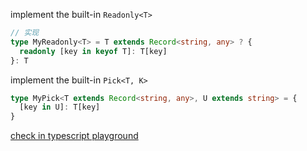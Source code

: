 implement the built-in `Readonly<T>`

```typescript
// 实现
type MyReadonly<T> = T extends Record<string, any> ? {
  readonly [key in keyof T]: T[key]
}: T
```

implement the built-in `Pick<T, K>`

```typescript
type MyPick<T extends Record<string, any>, U extends string> = {
  [key in U]: T[key]
}
```

[check in typescript playground](https://www.typescriptlang.org/play?#code/JYOwLgpgTgZghgYwgAgCoHsAm7kG8BQyyYwYANhAFzIDOYUoA5ocphDQgwA4nojV0GIZgF98+APQTkgPO1ADc74wATy4oAskoBKEONhBklAHlQA+ZAF40yCAA9IITDWTaE6KJkOCmAGmRwQSmYA-HgsUDp6BsgA2gDWEErIoMjxSugwaAC61KhxCZn4IjniriB0xFjo1BraunwGxpVmlgREJORUyABEABIJXd4sbBzcvPzdMOjoAEZwUF2F4mCVAHTtFBbdfWRk6F3IUsgAolBQbtQI-iDoYMjhcDQ0wIwgfncR9YlcZ6pQyoqrYacYA8YB8TZdWZQABiU32hxOZygFyuN3eDyeLze90iXx+0H+QA)
